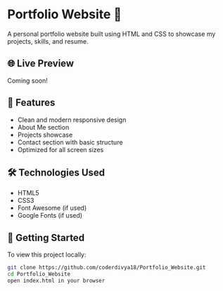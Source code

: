 # Portfolio Website 💼

A personal portfolio website built using HTML and CSS to showcase my projects, skills, and resume.

## 🌐 Live Preview
Coming soon! 

## 📁 Features
- Clean and modern responsive design
- About Me section
- Projects showcase
- Contact section with basic structure
- Optimized for all screen sizes

## 🛠️ Technologies Used
- HTML5
- CSS3
- Font Awesome (if used)
- Google Fonts (if used)




## 🚀 Getting Started

To view this project locally:

```bash
git clone https://github.com/coderdivya18/Portfolio_Website.git
cd Portfolio_Website
open index.html in your browser
